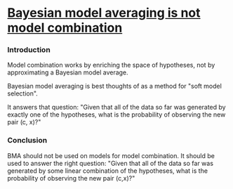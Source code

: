 # [Bayesian model averaging is not model combination](https://tminka.github.io/papers/minka-bma-isnt-mc.pdf)

### Introduction
Model combination works by enriching the space of hypotheses, not by approximating a Bayesian model average.

Bayesian model averaging is best thoughts of as a method for "soft model selection".

It answers that question: "Given that all of the data so far was generated by exactly one of the hypotheses, what is the probability of observing the new pair (c, x)?"

### Conclusion
BMA should not be used on models for model combination. It should be used to answer the right question: "Given that all of the data so far was generated by some linear combination of the hypotheses, what is the probability of observing the new pair (c,x)?"